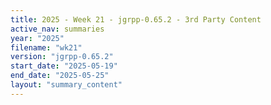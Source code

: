 ```yaml
---
title: 2025 - Week 21 - jgrpp-0.65.2 - 3rd Party Content
active_nav: summaries
year: "2025"
filename: "wk21"
version: "jgrpp-0.65.2"
start_date: "2025-05-19"
end_date: "2025-05-25"
layout: "summary_content"
---
```

